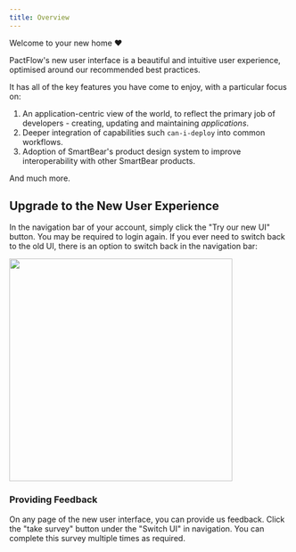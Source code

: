 ```yaml
---
title: Overview
---
```


Welcome to your new home ❤️

PactFlow's new user interface is a beautiful and intuitive user experience, optimised around our recommended best practices. 

It has all of the key features you have come to enjoy, with a particular focus on:

1. An application-centric view of the world, to reflect the primary job of developers - creating, updating and maintaining *applications*.
2. Deeper integration of capabilities such `can-i-deploy` into common workflows.
3. Adoption of SmartBear's product design system to improve interoperability with other SmartBear products.

And much more.

## Upgrade to the New User Experience

In the navigation bar of your account, simply click the "Try our new UI" button. You may be required to login again. If you ever need to switch back to the old UI, there is an option to switch back in the navigation bar:

<img width="400" src="/ui/clarity/navigation-switch-ui.png" description="Switch to old UI" />

### Providing Feedback

On any page of the new user interface, you can provide us feedback. Click the "take survey" button under the "Switch UI" in navigation. You can complete this survey multiple times as required.